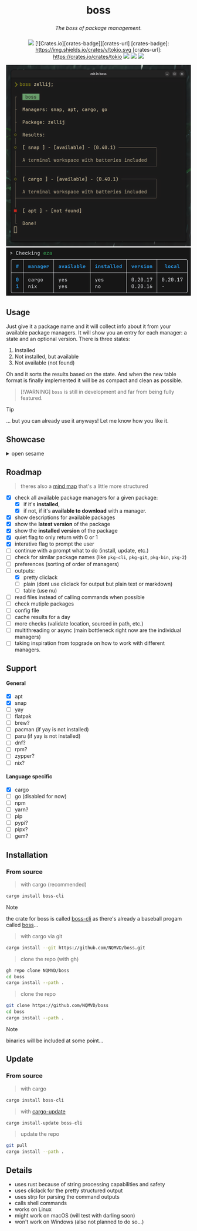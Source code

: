 <div align="center">
  <h1 href="https://github.com/NQMVD/boss">boss</h1>
  <h3></h3>
  <i>The boss of package management.</i>
  <h3></h3>
</div>

<div align="center">

![](https://img.shields.io/github/last-commit/NQMVD/boss?&style=for-the-badge&color=b1ffb4&logoColor=D9E0EE&labelColor=292324)
[![Crates.io][crates-badge]][crates-url]
[crates-badge]: https://img.shields.io/crates/v/tokio.svg
[crates-url]: https://crates.io/crates/tokio
![](https://img.shields.io/badge/Rust-fe7a15?style=for-the-badge&logo=rust&logoColor=white&logoSize=auto&labelColor=292324)
![](https://img.shields.io/badge/Linux-E95420?style=for-the-badge&logo=linux&logoColor=white&logoSize=auto&labelColor=292324)
[![](https://img.shields.io/badge/just-white?style=for-the-badge&logo=just&color=black)](https://just.systems)
</a>

</div>

<div align="center">
  <img alt="boss shot" src="https://github.com/NQMVD/boss/blob/main/.assets/boss_shot.png?raw_true" />
</div>

<div align="center">
  <img alt="boss shot" src="https://github.com/NQMVD/boss/blob/main/.assets/table_preview.png?raw_true" />
</div>

## Usage

Just give it a package name and it will collect info about it from your
available package managers. It will show you an entry for each manager: a state
and an optional version. There is three states:

1. Installed
2. Not installed, but available
3. Not available (not found)

Oh and it sorts the results based on the state. And when the new table format is
finally implemented it will be as compact and clean as possible.

> [!WARNING] `boss` is still in development and far from being fully featured.

> [!TIP]
> ... but you can already use it anyways! Let me know how you like it.

## Showcase

<details>
  <summary>open sesame</summary>

## helix query

![default.tape](https://github.com/NQMVD/boss/blob/main/.assets/tapes/default.gif?raw=true)

## helix query --interactive

![interactive.tape](https://github.com/NQMVD/boss/blob/main/.assets/tapes/interactive.gif?raw=true)

## shows latest version and installed version

![newversion.tape](https://github.com/NQMVD/boss/blob/main/.assets/tapes/newversion.gif?raw=true)

## stays quiet for scripts

![quiet.tape](https://github.com/NQMVD/boss/blob/main/.assets/tapes/quiet.gif?raw=true)

</details>

## Roadmap

> theres also a [mind map](https://github.com/NQMVD/boss/blob/main/.assets/boss_map.jpg?raw=true) that's a little more
> structured

- [x] check all available package managers for a given package:
  - [x] if it's **installed**,
  - [x] if not, if it's **available to download** with a manager.
- [x] show descriptions for available packages
- [x] show the **latest version** of the package
- [x] show the **installed version** of the package
- [x] quiet flag to only return with 0 or 1
- [x] interative flag to prompt the user
- [ ] continue with a prompt what to do (install, update, etc.)
- [ ] check for similar package names (like `pkg-cli`, `pkg-git`, `pkg-bin`,
      `pkg-2`)
- [ ] preferences (sorting of order of managers)
- [ ] outputs:
  - [x] pretty cliclack
  - [ ] plain (dont use cliclack for output but plain text or markdown)
  - [ ] table (use nu)
- [ ] read files instead of calling commands when possible
- [ ] check mutiple packages
- [ ] config file
- [ ] cache results for a day
- [ ] more checks (validate location, sourced in path, etc.)
- [ ] multithreading or async (main bottleneck right now are the individual
      managers)
- [ ] taking inspiration from topgrade on how to work with different managers.

## Support

#### General

- [x] apt
- [x] snap
- [ ] yay
- [ ] flatpak
- [ ] brew?
- [ ] pacman (if yay is not installed)
- [ ] paru (if yay is not installed)
- [ ] dnf?
- [ ] rpm?
- [ ] zypper?
- [ ] nix?

#### Language specific

- [x] cargo
- [ ] go (disabled for now)
- [ ] npm
- [ ] yarn?
- [ ] pip
- [ ] pypi?
- [ ] pipx?
- [ ] gem?

## Installation

### From source

> with cargo (recommended)

```bash
cargo install boss-cli
```

> [!NOTE]
> the crate for boss is called [boss-cli](https://crates.io/crates/boss-cli) as
> there's already a baseball progam called
> [boss](https://crates.io/crates/boss)...

> with cargo via git

```bash
cargo install --git https://github.com/NQMVD/boss.git
```

> clone the repo (with gh)

```bash
gh repo clone NQMVD/boss
cd boss
cargo install --path .
```

> clone the repo

```bash
git clone https://github.com/NQMVD/boss
cd boss
cargo install --path .
```

> [!NOTE]
> binaries will be included at some point...

## Update

### From source

> with cargo

```bash
cargo install boss-cli
```

> with [cargo-update](https://crates.io/crates/cargo-update)

```bash
cargo install-update boss-cli
```

> update the repo

```bash
git pull
cargo install --path .
```

## Details

- uses rust because of string processing capabilities and safety
- uses cliclack for the pretty structured output
- uses strp for parsing the command outputs
- calls shell commands
- works on Linux
- might work on macOS (will test with darling soon)
- won't work on Windows (also not planned to do so...)
